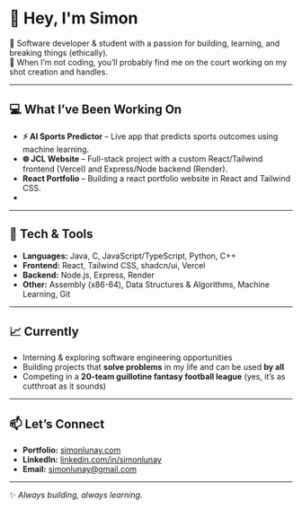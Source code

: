 # 👋 Hey, I'm Simon  

🚀 Software developer & student with a passion for building, learning, and breaking things (ethically).  
🏀 When I’m not coding, you’ll probably find me on the court working on my shot creation and handles. 

---

## 💻 What I’ve Been Working On  
- **⚡ AI Sports Predictor** – Live app that predicts sports outcomes using machine learning.  
- **🌐 JCL Website** – Full-stack project with a custom React/Tailwind frontend (Vercel) and Express/Node backend (Render).   
- **React Portfolio** – Building a react portfolio website in React and Tailwind CSS.  
-  

---

## 🧰 Tech & Tools  
- **Languages:** Java, C, JavaScript/TypeScript, Python, C++  
- **Frontend:** React, Tailwind CSS, shadcn/ui, Vercel  
- **Backend:** Node.js, Express, Render  
- **Other:** Assembly (x86-64), Data Structures & Algorithms, Machine Learning, Git  

---

## 📈 Currently  
- Interning & exploring software engineering opportunities
- Building projects that **solve problems** in my life and can be used **by all** 
- Competing in a **20-team guillotine fantasy football league** (yes, it’s as cutthroat as it sounds)  

---

## 📫 Let’s Connect  
- **Portfolio:** [simonlunay.com](http://www.simonlunay.com)  
- **LinkedIn:** [linkedin.com/in/simonlunay](https://linkedin.com/in/simonlunay)  
- **Email:** simonlunay@gmail.com  

---

✨ *Always building, always learning.*  
